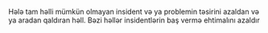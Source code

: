 Hələ tam həlli mümkün olmayan insident və ya problemin təsirini azaldan və ya aradan qaldıran həll. Bəzi həllər insidentlərin baş vermə ehtimalını azaldır